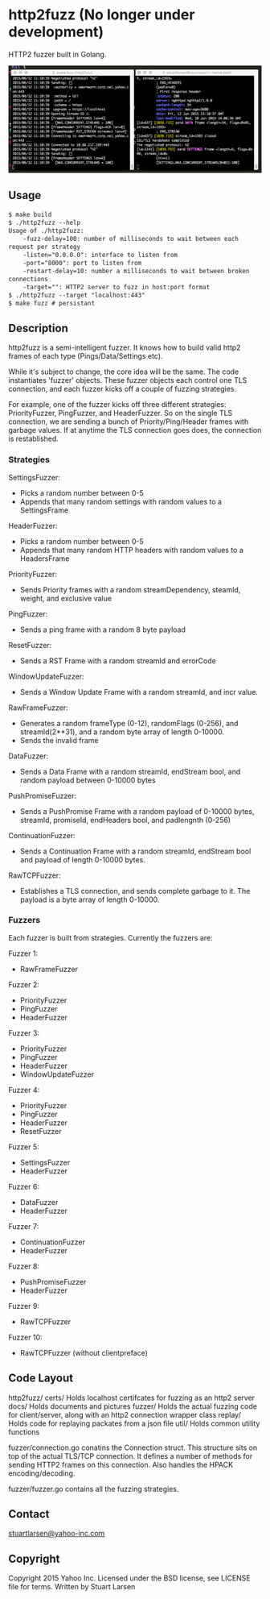 # http2fuzz (No longer under development)

HTTP2 fuzzer built in Golang.

![Fuzzer](/docs/http2fuzz.gif)

## Usage

    $ make build
    $ ./http2fuzz --help
    Usage of ./http2fuzz:
        -fuzz-delay=100: number of milliseconds to wait between each request per strategy
        -listen="0.0.0.0": interface to listen from
        -port="8000": port to listen from
        -restart-delay=10: number a milliseconds to wait between broken connections
        -target="": HTTP2 server to fuzz in host:port format
    $ ./http2fuzz --target "localhost:443"
    $ make fuzz # persistant

## Description

http2fuzz is a semi-intelligent fuzzer. It knows how to build valid http2 frames of each type (Pings/Data/Settings etc).

While it's subject to change, the core idea will be the same. The code instantiates 'fuzzer' objects. These fuzzer objects each control one TLS connection, and each fuzzer kicks off a couple of fuzzing strategies.

For example, one of the fuzzer kicks off three different strategies: PriorityFuzzer, PingFuzzer, and HeaderFuzzer. So on the single TLS connection, we are sending a bunch of Priority/Ping/Header frames with garbage values. If at anytime the TLS connection goes does, the connection is restablished.

### Strategies

SettingsFuzzer:
- Picks a random number between 0-5
- Appends that many random settings with random values to a SettingsFrame

HeaderFuzzer:
- Picks a random number between 0-5
- Appends that many random HTTP headers with random values to a HeadersFrame

PriorityFuzzer:
- Sends Priority frames with a random streamDependency, steamId, weight, and exclusive value

PingFuzzer:
- Sends a ping frame with a random 8 byte payload

ResetFuzzer:
- Sends a RST Frame with a random streamId and errorCode

WindowUpdateFuzzer:
- Sends a Window Update Frame with a random streamId, and incr value.

RawFrameFuzzer:
- Generates a random frameType (0-12), randomFlags (0-256), and streamId(2**31), and a random byte array of length 0-10000.
- Sends the invalid frame

DataFuzzer:
- Sends a Data Frame with a random streamId, endStream bool, and random payload between 0-10000 bytes

PushPromiseFuzzer:
- Sends a PushPromise Frame with a random payload of 0-10000 bytes, streamId, promiseId, endHeaders bool, and padlengnth (0-256)

ContinuationFuzzer:
- Sends a Continuation Frame with a random streamId, endStream bool and payload of length 0-10000 bytes.

RawTCPFuzzer:
- Establishes a TLS connection, and sends complete garbage to it. The payload is a byte array of length 0-10000.

### Fuzzers

Each fuzzer is built from strategies. Currently the fuzzers are:

Fuzzer 1:
- RawFrameFuzzer

Fuzzer 2:
- PriorityFuzzer
- PingFuzzer
- HeaderFuzzer

Fuzzer 3:
- PriorityFuzzer
- PingFuzzer
- HeaderFuzzer
- WindowUpdateFuzzer

Fuzzer 4:
- PriorityFuzzer
- PingFuzzer
- HeaderFuzzer
- ResetFuzzer

Fuzzer 5:
- SettingsFuzzer
- HeaderFuzzer

Fuzzer 6:
- DataFuzzer
- HeaderFuzzer

Fuzzer 7:
- ContinuationFuzzer
- HeaderFuzzer

Fuzzer 8:
- PushPromiseFuzzer
- HeaderFuzzer

Fuzzer 9:
- RawTCPFuzzer

Fuzzer 10:
- RawTCPFuzzer (without clientpreface)

## Code Layout

http2fuzz/
    certs/     Holds localhost certifcates for fuzzing as an http2 server
    docs/      Holds documents and pictures
    fuzzer/    Holds the actual fuzzing code for client/server, along with an http2 connection wrapper class
    replay/    Holds code for replaying packates from a json file
    util/      Holds common utility functions

fuzzer/connection.go conatins the Connection struct. This structure sits on top of the actual TLS/TCP connection. It defines a number of methods for sending HTTP2 frames on this connection. Also handles the HPACK encoding/decoding.

fuzzer/fuzzer.go contains all the fuzzing strategies.

## Contact

stuartlarsen@yahoo-inc.com

## Copyright

Copyright 2015 Yahoo Inc. Licensed under the BSD license, see LICENSE file for terms. Written by Stuart Larsen
